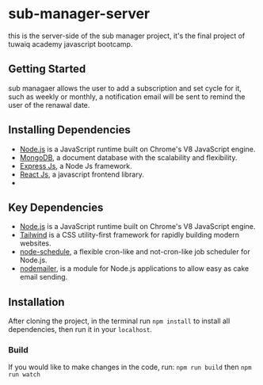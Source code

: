 # sub-manager-server

this is the server-side of the sub manager project, it's the final project of tuwaiq academy javascript bootcamp.

## Getting Started

sub managaer allows the user to add a subscription and set cycle for it, such as weekly or monthly, 
a notification email will be sent to remind the user of the renawal date.


## Installing Dependencies
- [Node.js](https://nodejs.org/en/) is a JavaScript runtime built on Chrome's V8 JavaScript engine.
- [MongoDB](https://www.mongodb.com/), a document database with the scalability and flexibility.
- [Express Js](https://expressjs.com/), a Node Js framework.
- [React Js](https://react.dev/), a javascript frontend library.
- 
  
## Key Dependencies
- [Node.js](https://nodejs.org/en/) is a JavaScript runtime built on Chrome's V8 JavaScript engine.
- [Tailwind](https://tailwindcss.com/docs/installation) is a CSS utility-first framework for rapidly building modern websites.
- [node-schedule](https://www.npmjs.com/package/node-schedule), a flexible cron-like and not-cron-like job scheduler for Node.js.
- [nodemailer](https://nodemailer.com/about/), is a module for Node.js applications to allow easy as cake email sending.

  
## Installation

After cloning the project, in the terminal run `npm install` to install all dependencies, then run it in your `localhost`.

### Build

If you would like to make changes in the code, run:
`npm run build`
then
`npm run watch`
